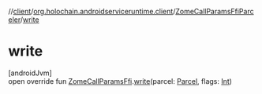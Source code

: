 //[client](../../../index.md)/[org.holochain.androidserviceruntime.client](../index.md)/[ZomeCallParamsFfiParceler](index.md)/[write](write.md)

# write

[androidJvm]\
open override fun [ZomeCallParamsFfi](../-zome-call-params-ffi/index.md).[write](write.md)(parcel: [Parcel](https://developer.android.com/reference/kotlin/android/os/Parcel.html), flags: [Int](https://kotlinlang.org/api/core/kotlin-stdlib/kotlin/-int/index.html))